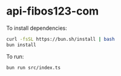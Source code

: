 # api-fibos123-com

To install dependencies:

```bash
curl -fsSL https://bun.sh/install | bash
bun install
```

To run:

```bash
bun run src/index.ts
```

